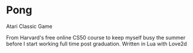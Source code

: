 # Pong
Atari Classic Game

From Harvard's free online CS50 course to keep myself busy the summer before I start working full time post graduation. 
Written in Lua with Love2d
